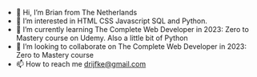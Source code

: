 - 👋 Hi, I’m Brian from The Netherlands
- 👀 I’m interested in HTML CSS Javascript SQL and Python.
- 🌱 I’m currently learning The Complete Web Developer in 2023: Zero to Mastery course on Udemy. Also a little bit of Python
- 💞️ I’m looking to collaborate on The Complete Web Developer in 2023: Zero to Mastery course
- 📫 How to reach me drijfke@gmail.com

<!---
B-Drijver/B-Drijver is a ✨ special ✨ repository because its `README.md` (this file) appears on your GitHub profile.
You can click the Preview link to take a look at your changes.
--->
